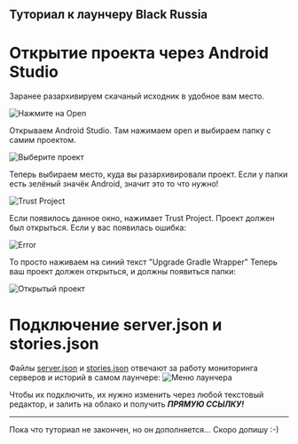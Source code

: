 ## Туториал к лаунчеру Black Russia
# Открытие проекта через Android Studio
Заранее разархивируем скачаный исходник в удобное вам место. 

![Нажмите на Open](https://cdn.discordapp.com/attachments/862764491624022037/1225885757961404416/image.jpg?ex=6622c214&is=66104d14&hm=0e33392380173a296c6149d74b6d3ffcf0db8c15f7b491b31ee6e1bcc39b0033&)

Открываем Android Studio. Там нажимаем open и выбираем папку с самим проектом.

![Выберите проект](https://cdn.discordapp.com/attachments/862764491624022037/1225886225668247682/image_1.jpg?ex=6622c284&is=66104d84&hm=eb26429900a96f15d650be67b702677810e72e96abedfcef276e7f10ff7568bc&)

Теперь выбираем место, куда вы разархивировали проект. Если у папки есть зелёный значёк Android, значит это то что нужно!

![Trust Project](https://cdn.discordapp.com/attachments/862764491624022037/1225886897935749121/image.png?ex=6622c324&is=66104e24&hm=403f0872665498dbe1e7f243e680af27c2a1311889844b6d97f5b4031890325f&)

Если появилось данное окно, нажимает Trust Project.
Проект должен был открыться. Если у вас появилась ошибка:

![Error](https://cdn.discordapp.com/attachments/862764491624022037/1225814962476286013/image.png?ex=66228025&is=66100b25&hm=87af5b2ef9d70fdfecde1c9a81e49e15091c465168874c8a2e59525e3f8bfbe9&)

То просто наживаем на синий текст "Upgrade Gradle Wrapper"
Теперь ваш проект должен открыться, и должны появиться папки:

![Открытый проект](https://cdn.discordapp.com/attachments/862764491624022037/1225888188363706401/image.png?ex=6622c458&is=66104f58&hm=9002f2253a780143e382214bebe25eccc8c087e29c0ea2e7ac954bbfbacc42f2&)

# Подключение server.json и stories.json
Файлы [server.json](https://github.com/Parad1st/BlackRussiaSource/blob/main/Json%20files/servers.json) и [stories.json](https://github.com/Parad1st/BlackRussiaSource/blob/main/Json%20files/stories.json) отвечают за работу мониторинга серверов и историй в самом лаунчере:
![Меню лаунчера](https://cdn.discordapp.com/attachments/862764491624022037/1225881824492916867/image.png?ex=6622be6a&is=6610496a&hm=900a4b336306915b1056956a762865cbed168f553ada809d3afe15a01195fd58&)

Чтобы их подключить, их нужно изменить через любой текстовый редактор, и залить на облако и получить ***ПРЯМУЮ ССЫЛКУ!***
______________________________________
Пока что туториал не закончен, но он дополняется... Скоро допишу :-)
